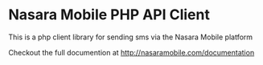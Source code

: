 # Nasara Mobile PHP API Client
This is a php client library for sending sms via the Nasara Mobile platform

Checkout the full documention at http://nasaramobile.com/documentation
